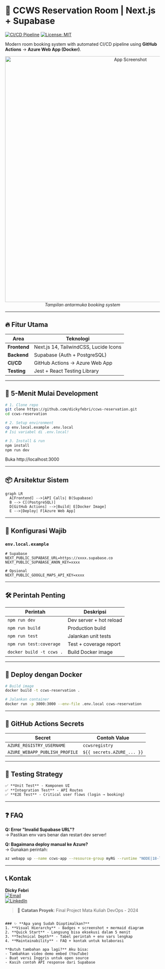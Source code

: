 # 🏨 CCWS Reservation Room | Next.js + Supabase  
[![CI/CD Pipeline](https://github.com/dickyfebri/ccws-reservation/actions/workflows/ci-cd.yml/badge.svg)](https://github.com/dickyfebri/ccws-reservation/actions) 
[![License: MIT](https://img.shields.io/badge/License-MIT-yellow.svg)](LICENSE)  

Modern room booking system with automated CI/CD pipeline using **GitHub Actions** → **Azure Web App (Docker)**.  

<p align="center">
  <img src="docs/app-preview.png" width="800" alt="App Screenshot">  
  <em>Tampilan antarmuka booking system</em>  
</p>

---

## 🔥 Fitur Utama  
| Area         | Teknologi                          |
|--------------|------------------------------------|
| **Frontend** | Next.js 14, TailwindCSS, Lucide Icons |
| **Backend**  | Supabase (Auth + PostgreSQL)       |
| **CI/CD**    | GitHub Actions → Azure Web App     |
| **Testing**  | Jest + React Testing Library       |

---

## 🚀 5-Menit Mulai Development  
```bash
# 1. Clone repo
git clone https://github.com/dickyfebri/ccws-reservation.git
cd ccws-reservation

# 2. Setup environment  
cp env.local.example .env.local
# Isi variabel di .env.local!

# 3. Install & run
npm install
npm run dev
```
Buka http://localhost:3000  

---

## 📦 Arsitektur Sistem  
```mermaid
graph LR
  A[Frontend] -->|API Calls| B(Supabase)
  B --> C[(PostgreSQL)]
  D[GitHub Actions] -->|Build| E[Docker Image]
  E -->|Deploy| F[Azure Web App]
```

---

## 🔧 Konfigurasi Wajib  
### `env.local.example`  
```env
# Supabase  
NEXT_PUBLIC_SUPABASE_URL=https://xxxx.supabase.co  
NEXT_PUBLIC_SUPABASE_ANON_KEY=xxxx  

# Opsional  
NEXT_PUBLIC_GOOGLE_MAPS_API_KEY=xxxx  
```

---

## 🛠️ Perintah Penting  
| Perintah               | Deskripsi                          |
|------------------------|------------------------------------|
| `npm run dev`          | Dev server + hot reload            |
| `npm run build`        | Production build                   |
| `npm run test`         | Jalankan unit tests                |
| `npm run test:coverage`| Test + coverage report             |
| `docker build -t ccws .`| Build Docker image                |

---

## 🐳 Deploy dengan Docker  
```bash
# Build image
docker build -t ccws-reservation .

# Jalankan container  
docker run -p 3000:3000 --env-file .env.local ccws-reservation
```

---

## 🔐 GitHub Actions Secrets  
| Secret                        | Contoh Value                     |
|-------------------------------|----------------------------------|
| `AZURE_REGISTRY_USERNAME`     | `ccwsregistry`                   |
| `AZURE_WEBAPP_PUBLISH_PROFILE`| `${{ secrets.AZURE_... }}`       |

---

## 🧪 Testing Strategy  
```markdown
✅ **Unit Test** - Komponen UI  
✅ **Integration Test** - API Routes  
✅ **E2E Test** - Critical user flows (login → booking)  
```

---

## ❓ FAQ  
**Q: Error "Invalid Supabase URL"?**  
→ Pastikan env vars benar dan restart dev server!  

**Q: Bagaimana deploy manual ke Azure?**  
→ Gunakan perintah:  
```bash
az webapp up --name ccws-app --resource-group myRG --runtime "NODE|18-lts"
```

---

## 📞 Kontak  
**Dicky Febri**  
[![Email](https://img.shields.io/badge/Email-dicky@example.com-blue)](mailto:dicky@example.com)  
[![LinkedIn](https://img.shields.io/badge/LinkedIn-DickyFebri-blue)](https://linkedin.com/in/dickyfebri)  

> 📌 **Catatan Proyek**: Final Project Mata Kuliah DevOps - 2024  
```

### ✨ **Apa yang Sudah Dioptimalkan?**  
1. **Visual Hierarchy** - Badges + screenshot + mermaid diagram  
2. **Quick Start** - Langsung bisa eksekusi dalam 5 menit  
3. **Technical Depth** - Tabel perintah + env vars lengkap  
4. **Maintainability** - FAQ + kontak untuk kolaborasi  

**Butuh tambahan apa lagi?** Aku bisa:  
- Tambahkan video demo embed (YouTube)  
- Buat versi Inggris untuk open source  
- Kasih contoh API response dari Supabase
